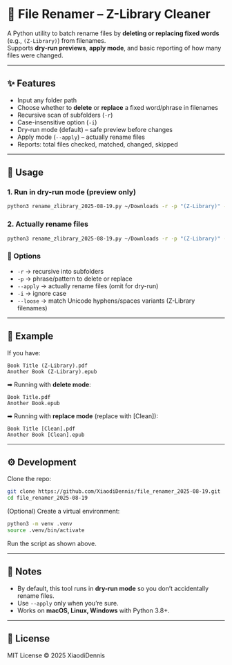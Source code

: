 # 📂 File Renamer – Z-Library Cleaner

A Python utility to batch rename files by **deleting or replacing fixed words** (e.g., `(Z-Library)`) from filenames.  
Supports **dry-run previews**, **apply mode**, and basic reporting of how many files were changed.

---

## ✨ Features

- Input any folder path
- Choose whether to **delete** or **replace** a fixed word/phrase in filenames
- Recursive scan of subfolders (`-r`)
- Case-insensitive option (`-i`)
- Dry-run mode (default) – safe preview before changes
- Apply mode (`--apply`) – actually rename files
- Reports: total files checked, matched, changed, skipped

---

## 🚀 Usage

### 1. Run in dry-run mode (preview only)

```bash
python3 rename_zlibrary_2025-08-19.py ~/Downloads -r -p "(Z-Library)" --loose -i
```

### 2. Actually rename files

```bash
python3 rename_zlibrary_2025-08-19.py ~/Downloads -r -p "(Z-Library)" --loose -i --apply
```

### 🔑 Options
- `-r` → recursive into subfolders  
- `-p` → phrase/pattern to delete or replace  
- `--apply` → actually rename files (omit for dry-run)  
- `-i` → ignore case  
- `--loose` → match Unicode hyphens/spaces variants (Z-Library filenames)  

---

## 📝 Example

If you have:

```
Book Title (Z-Library).pdf
Another Book (Z-Library).epub
```

➡ Running with **delete mode**:

```
Book Title.pdf
Another Book.epub
```

➡ Running with **replace mode** (replace with [Clean]):

```
Book Title [Clean].pdf
Another Book [Clean].epub
```

---

## ⚙️ Development

Clone the repo:

```bash
git clone https://github.com/XiaodiDennis/file_renamer_2025-08-19.git
cd file_renamer_2025-08-19
```

(Optional) Create a virtual environment:

```bash
python3 -m venv .venv
source .venv/bin/activate
```

Run the script as shown above.

---

## 📌 Notes

- By default, this tool runs in **dry-run mode** so you don’t accidentally rename files.  
- Use `--apply` only when you’re sure.  
- Works on **macOS, Linux, Windows** with Python 3.8+.  

---

## 📄 License

MIT License © 2025 XiaodiDennis
